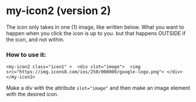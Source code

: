 # my-icon2 (version 2)
The icon only takes in one (1) image, like written below. What you want to happen when you click the icon is up to you. but that happens OUTSIDE if the icon, and not within.
### How to use it:
 `<my-icon2 class="icon1" > 
          <div slot="image">  <img src="https://img.icons8.com/ios/250/000000/google-logo.png"> </div> 
  </my-icon2>`

  Make a div with the attribute `slot="image"` and then make an image element with the desired icon.